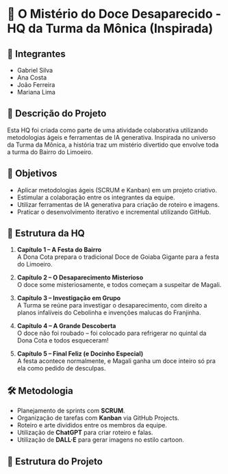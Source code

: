 # 🧁 O Mistério do Doce Desaparecido - HQ da Turma da Mônica (Inspirada)

## 👥 Integrantes
- Gabriel Silva
- Ana Costa
- João Ferreira
- Mariana Lima

## 📖 Descrição do Projeto
Esta HQ foi criada como parte de uma atividade colaborativa utilizando metodologias ágeis e ferramentas de IA generativa. Inspirada no universo da Turma da Mônica, a história traz um mistério divertido que envolve toda a turma do Bairro do Limoeiro.

## 🎯 Objetivos
- Aplicar metodologias ágeis (SCRUM e Kanban) em um projeto criativo.
- Estimular a colaboração entre os integrantes da equipe.
- Utilizar ferramentas de IA generativa para criação de roteiro e imagens.
- Praticar o desenvolvimento iterativo e incremental utilizando GitHub.

## 🧩 Estrutura da HQ
1. **Capítulo 1 – A Festa do Bairro**  
   A Dona Cota prepara o tradicional Doce de Goiaba Gigante para a festa do Limoeiro.

2. **Capítulo 2 – O Desaparecimento Misterioso**  
   O doce some misteriosamente, e todos começam a suspeitar de Magali.

3. **Capítulo 3 – Investigação em Grupo**  
   A Turma se reúne para investigar o desaparecimento, com direito a planos infalíveis do Cebolinha e invenções malucas do Franjinha.

4. **Capítulo 4 – A Grande Descoberta**  
   O doce não foi roubado – foi colocado para refrigerar no quintal da Dona Cota e todos esqueceram!

5. **Capítulo 5 – Final Feliz (e Docinho Especial)**  
   A festa acontece normalmente, e Magali ganha um doce inteiro só pra ela como pedido de desculpas.

## 🛠️ Metodologia
- Planejamento de sprints com **SCRUM**.
- Organização de tarefas com **Kanban** via GitHub Projects.
- Roteiro e arte divididos entre os membros da equipe.
- Utilização de **ChatGPT** para criar roteiro e falas.
- Utilização de **DALL·E** para gerar imagens no estilo cartoon.

## 📂 Estrutura do Projeto

